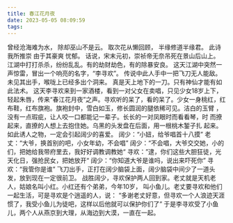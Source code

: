 ```yaml
---
title: 春江花月夜
date: 2023-05-05 08:09:59
tags:
---
```

曾经沧海难为水， 除却巫山不是云。
取次花从懒回顾， 半缘修道半缘君。
此诗我所推崇 由于其豪爽 忧郁。
话说，宋末元初，崇祯帝无奈吊死在景山后山上。
江湖中打打杀杀，纷纷乱乱。有的劫财劫色，有的除暴安良。
这天江湖中突然一声惊雷，冒出一个响亮的名字，“李寻欢”。
传说中此人手中一把飞刀无人能敌。未见其出手，喉咙上已经多出个洞来。
真是天上地下的一刀。只有神仙才能有如此法术。
这天李寻欢来到一家酒楼，看到一对父女在卖唱，只见少女18岁上下，
轻起朱唇，传来“春江花月夜”之声。寻欢听的呆了，看的呆了。少女一身桃红，红
布鞋，红布旗袍。旗袍封中，雪白如玉，修长圆润的腿依稀可见。洁白的玉臂
，没有一点瑕疵，让人咬一口都能记一辈子。长长的一对凤眼时而看看琴，时
而撩起来，直撩的人想上去抱住她。乌黑的头发盘在后面，用一根桃木錾子扎
起来。如此诱人之物，一定会引起阔少的喜爱。
阔少：“小妞，给爷唱首十八摸”
老丈：“大爷，换首别的吧，小女年幼，不会唱”
阔少：“不会唱，大爷交交她，小的们，把她给我带府里去，我好好调教调教她“
寻欢：”逮，你们这些大胆狂徒，光天化日，强抢民女，把她放开“
阔少：“你知道大爷是谁吗，说出来吓死你”
寻欢：“我管你是谁”
飞刀出手，正打在阔少脑袋上面，阔少脑袋中间少了一道头发，放到现在一定很前卫。
战胜阔少，寻欢保护两人回到家。老丈就是天机老人，姑娘名叫小红。小红还有个弟弟，今年10岁，
叫小鱼儿。老丈要寻欢和他们一起生活，可是寻欢是个逍遥的人，说：
“多谢老丈好意，但寻欢一个人浪迹天涯惯了，我受小鱼儿为徒吧，这样以后他就可以保护你们了”
于是李寻欢受了小鱼儿，两个人从燕京到大理，从海边到大漠，一直在一起。
